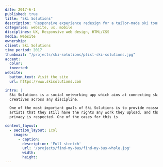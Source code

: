```yaml
---
date: 2017-6-1
published: true
title: "Ski Solutions"
description: "Responsive experience redesign for a tailor-made ski tour operator"
categories: website, ux, mobile
disciplines: UX, Responsive web design, HTML/CSS
media: Website
ownership:
client: Ski Solutions
time_period: 2017
thumbnail: "/projects/ski-solutions/plist-ski-solutions.jpg"
accent:
  color:
  inverted:
website:
  button_text: Visit the site
  url: https://www.skisolutions.com

intro: |
  Ski Solutions is a social networking app which aims at connecting skilled
  creatives across any discipline.

  One of the most important goals of Ski Solutions is to provide reassurance to
  artists that they still have the rights any work they upload, and that their
  privacy is respected. One of the cases for this is

content_layout:
  - section_layout: 1col
    images:
      - caption:
        description: 'Full stretch'
        url: '/projects/find-my-bus/find-my-bus-whole.jpg'
        width:
        height:
---
```

